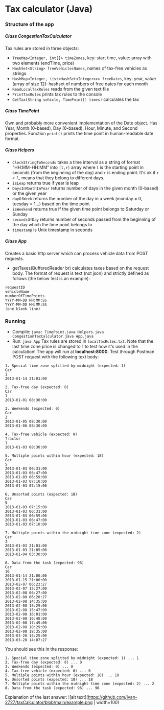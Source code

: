 # Tax calculator (Java)

### Structure of the app 

##### Class CongestionTaxCalculator
Tax rules are stored in three objects:
- `TreeMap<Integer, int[]> timeZones`, key: start time, value: array with two elements (endTime, price)
- `HashSet<String> freeVehiclesNames`, names of tax-free vehicles as strings 
- `HashMap<Integer, List<HashSet<Integer>>> freeDates`, key: year, value (array of size 12): hashset of numbers of free dates for each month 
- `ReadLocalTaxRules` reads from the given text file
- `PrintTaxRules` prints tax rules to the console
- `GetTax(String vehicle, TimePoint[] times)` calculates the tax

##### Class TimePoint
Own and probably more convenient implementation of the Date object. Has Year, Month (0-based), Day (0-based), Hour, Minute, and Second properties. Function `print()` prints the time point in human-readable date format. 

##### Class Helpers
- `ClockStringToSeconds` takes a time interval as a string of format "HH:MM-HH:MM" into `[l,r]` array where `l` is the starting point in seconds (from the beginning of the day) and `r` is ending point. It's ok if `r < l`, means that they belong to different days. 
- `isLeap` returns true if year is leap
- `DaysInMonthInYear` returns number of days in the given month (0-based) or the given year
- `dayOfWeek` returns the number of the day in a week (monday = 0, tuesday = 1...) based on the time point
- `isWeekend` returns true if the given time point belongs to Saturday or Sunday
- `secondsOfDay` returns number of seconds passed from the beginning of the day which the time point belongs to
- `timestamp` is Unix timestamp in seconds


##### Class App
Creates a basic http server which can process vehicle data from POST requests. 
- getTaxes(BufferedReader br) calculates taxes based on the request body. The format of request is text (not json) and strictly defined as follows (the below test is an example):
```
requestID
vehicleName
numberOfTimePoints
YYYY-MM-DD HH:MM:SS
YYYY-MM-DD HH:MM:SS
(one blank line)
```

### Running
- Compile: `javac TimePoint.java Helpers.java CongestionTaxCalculator.java App.java`
- Run: `java App`
Tax rules are stored in `localTaxRules.txt`. Note that the last time zone price is changed to 1 to test how it's used in the calculation!
The app will run at **localhost:8000**. Test through Postman POST request with the following text body:
```
1. Special time zone splitted by midnight (expected: 1)
Car
1
2013-01-14 21:01:00

2. Tax-free day (expected: 0)
Car
1
2013-01-01 08:30:00

3. Weekends (expected: 0)
Car
2
2013-01-05 08:30:00
2013-01-06 08:30:00

4. Tax-free vehicle (expected: 0)
Tractor
1
2013-01-03 08:30:00

5. Multiple points within hour (expected: 18)
Car
5
2013-01-03 06:31:00
2013-01-03 06:47:00
2013-01-03 06:59:00
2013-01-03 07:10:00
2013-01-03 07:15:00

6. Unsorted points (expected: 18)
Car
5
2013-01-03 07:15:00
2013-01-03 06:31:00
2013-01-03 06:59:00
2013-01-03 06:47:00
2013-01-03 07:10:00

7. Multiple points within the midnight time zone (expected: 2)
Car
3
2013-01-03 21:01:00
2013-01-03 21:05:00
2013-01-04 03:30:00

8. Data from the task (expected: 96)
Car
16
2013-01-14 21:00:00
2013-01-15 21:00:00 
2013-02-07 06:23:27
2013-02-07 15:27:00
2013-02-08 06:27:00
2013-02-08 06:20:27
2013-02-08 14:35:00
2013-02-08 15:29:00
2013-02-08 15:47:00
2013-02-08 16:01:00
2013-02-08 16:48:00
2013-02-08 17:49:00
2013-02-08 18:29:00
2013-02-08 18:35:00
2013-03-26 14:25:00
2013-03-28 14:07:27

```

You should see this in the response:
```
1. Special time zone splitted by midnight (expected: 1) ... 1
2. Tax-free day (expected: 0) ... 0
3. Weekends (expected: 0) ... 0
4. Tax-free vehicle (expected: 0) ... 0
5. Multiple points within hour (expected: 18) ... 18
6. Unsorted points (expected: 18) ... 18
7. Multiple points within the midnight time zone (expected: 2) ... 2
8. Data from the task (expected: 96) ... 96
```

Explanation of the last answer:
![alt text](https://github.com/ivan-2727/taxCalculator/blob/main/example.png | width=100)
